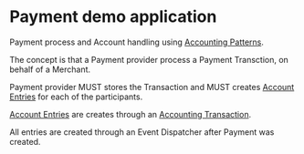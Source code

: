 # Payment demo application

Payment process and Account handling using [Accounting Patterns](http://martinfowler.com/eaaDev/).

The concept is that a Payment provider process a Payment Transction, on behalf of a Merchant.

Payment provider MUST stores the Transaction and MUST creates [Account Entries](http://martinfowler.com/eaaDev/AccountingEntry.html) for each of the participants.

[Account Entries](http://martinfowler.com/eaaDev/AccountingEntry.html) are creates through an [Accounting Transaction](http://martinfowler.com/eaaDev/AccountingTransaction.html).

All entries are created through an Event Dispatcher after Payment was created.